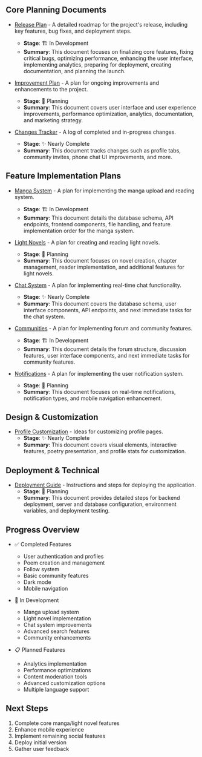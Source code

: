 ## Core Planning Documents
- [Release Plan](log/release.md) - A detailed roadmap for the project's release, including key features, bug fixes, and deployment steps.
  - **Stage**: 🏗️ In Development
  - **Summary**: This document focuses on finalizing core features, fixing critical bugs, optimizing performance, enhancing the user interface, implementing analytics, preparing for deployment, creating documentation, and planning the launch.

- [Improvement Plan](log/improvment.md) - A plan for ongoing improvements and enhancements to the project.
  - **Stage**: 🌱 Planning
  - **Summary**: This document covers user interface and user experience improvements, performance optimization, analytics, documentation, and marketing strategy.

- [Changes Tracker](log/changes.md) - A log of completed and in-progress changes.
  - **Stage**: ✨ Nearly Complete
  - **Summary**: This document tracks changes such as profile tabs, community invites, phone chat UI improvements, and more.

## Feature Implementation Plans
- [Manga System](log/addingmanga.md) - A plan for implementing the manga upload and reading system.
  - **Stage**: 🏗️ In Development
  - **Summary**: This document details the database schema, API endpoints, frontend components, file handling, and feature implementation order for the manga system.

- [Light Novels](log/addinglightNovels.md) - A plan for creating and reading light novels.
  - **Stage**: 🌱 Planning
  - **Summary**: This document focuses on novel creation, chapter management, reader implementation, and additional features for light novels.

- [Chat System](log/chatsImplement.md) - A plan for implementing real-time chat functionality.
  - **Stage**: ✨ Nearly Complete
  - **Summary**: This document covers the database schema, user interface components, API endpoints, and next immediate tasks for the chat system.

- [Communities](log/CommunitiesPlan.md) - A plan for implementing forum and community features.
  - **Stage**: 🏗️ In Development
  - **Summary**: This document details the forum structure, discussion features, user interface components, and next immediate tasks for community features.

- [Notifications](log/notification%20System.md) - A plan for implementing the user notification system.
  - **Stage**: 🌱 Planning
  - **Summary**: This document focuses on real-time notifications, notification types, and mobile navigation enhancement.

## Design & Customization
- [Profile Customization](log/customizationProfile.md) - Ideas for customizing profile pages.
  - **Stage**: ✨ Nearly Complete
  - **Summary**: This document covers visual elements, interactive features, poetry presentation, and profile stats for customization.

## Deployment & Technical
- [Deployment Guide](log/deployment.md) - Instructions and steps for deploying the application.
  - **Stage**: 🌱 Planning
  - **Summary**: This document provides detailed steps for backend deployment, server and database configuration, environment variables, and deployment testing.

## Progress Overview
- ✅ Completed Features
  - User authentication and profiles
  - Poem creation and management
  - Follow system
  - Basic community features
  - Dark mode
  - Mobile navigation

- 🚧 In Development
  - Manga upload system
  - Light novel implementation
  - Chat system improvements
  - Advanced search features
  - Community enhancements

- 📋 Planned Features
  - Analytics implementation
  - Performance optimizations
  - Content moderation tools
  - Advanced customization options
  - Multiple language support

## Next Steps
1. Complete core manga/light novel features
2. Enhance mobile experience
3. Implement remaining social features
4. Deploy initial version
5. Gather user feedback

